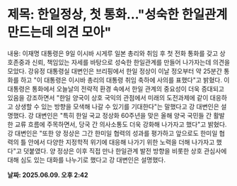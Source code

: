 # **제목: 한일정상, 첫 통화…"성숙한 한일관계 만드는데 의견 모아"**

  내용: 이재명 대통령은 9일 이시바 시게루 일본 총리와 취임 후 첫 전화 통화를 갖고 상호존중과 신뢰, 책임있는 자세를 바탕으로 성숙한 한일관계를 만들어 나가자는데 의견을 모았다. 강유정 대통령실 대변인은 브리핑에서 한일 정상이 이날 정오부터 약 25분간 통화를 하고 "이 대통령은 이시바 총리의 대통령 취임 축하에 사의를 표했다"고 밝혔다. 이 대통령은 통화에서 오늘날의 전략적 환경 속에서 한일 관계의 중요성이 더욱 증대되고 있음을 강조하면서 "한일 양국이 상호 국익의 관점에서 미래의 도전과제에 같이 대응하고 상생할 수 있는 방향을 모색해 나갈 수 있기를 기대한다"는 말했다고 강 대변인은 설명했다. 강 대변인은 "특히 한일 국교 정상화 60주년을 맞은 올해 양국 국민들 간 활발한 교류 흐름에 주목하면서, 당국 간 의사소통도 더욱 강화해 나가자고 했다"고 밝혔다. 강 대변인은 "또한 양 정상은 그간 한미일 협력의 성과를 평가하고 앞으로도 한미일 협력의 틀 안에서 다양한 지정학적 위기에 대응해 나가기 위한 노력을 더해 나가자고 했다"고 덧붙였다. 양 정상은 이후 직접 만나 한일관계 발전 방향을 비롯한 상호 관심사에 대해 심도 있는 대화를 나누기로 했다고 강 대변인은 설명했다.

  **날짜: 2025.06.09. 오후 2:42**